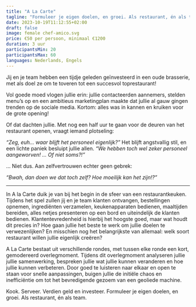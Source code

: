 ```yaml
---
title: "A La Carte"
tagline: "Formuleer je eigen doelen, en groei. Als restaurant, én als team."
date: 2023-10-19T11:12:55+02:00
draft: false
image: female chef-amico.svg
price: €50 per persoon, minimaal €1200
duration: 3 uur
participantsMin: 20
participantsMax: 60
languages: Nederlands, Engels
---
```


Jij en je team hebben een tijdje geleden geïnvesteerd in een oude brasserie, met als doel ze om te toveren tot een succesvol toprestaurant!

<!--more-->

Vol goede moed vlogen jullie erin: jullie contacteerden aannemers, stelden menu’s op en een ambitieus marketingplan maakte dat jullie al gauw gingen trenden op de sociale media.
Kortom: alles was in kannen en kruiken voor de grote opening!

Of dat dachten jullie. Met nog een half uur te gaan voor de deuren van het restaurant openen, vraagt iemand plotseling:

_“Zeg, euh… waar blijft het personeel eigenlijk?”_ Het blijft angstvallig stil, en een lichte paniek besluipt jullie allen. _“We hebben toch wel zeker personeel aangeworven! … Of niet soms?!”_

… Niet dus. Aan zelfvertrouwen echter geen gebrek:

_“Bwah, dan doen we dat toch zelf? Hoe moeilijk kan het zijn!?”_

----

In A la Carte duik je van bij het begin in de sfeer van een restaurantkeuken. Tijdens het spel zullen jij en je team klanten ontvangen, bestellingen opnemen, ingrediënten verzamelen, keukenapparaten bedienen, maaltijden bereiden, alles netjes presenteren op een bord en uiteindelijk de klanten bedienen. Klantentevredenheid is hierbij het hoogste goed, maar wat houdt dit precies in? Hoe gaan jullie het beste te werk om jullie doelen te verwezenlijken? En misschien nog het belangrijkste van allemaal: welk soort restaurant willen jullie eigenlijk creëren?

A La Carte bestaat uit verschillende rondes, met tussen elke ronde een kort, gemodereerd overlegmoment. Tijdens dit overlegmoment analyseren jullie jullie samenwerking, bespreken jullie wat jullie kunnen veranderen en hoe jullie kunnen verbeteren. Door goed te luisteren naar elkaar en open te staan voor snelle aanpassingen, buigen jullie de initiële chaos en inefficiëntie om tot het bevredigende gezoem van een geoliede machine.

Kook. Serveer. Verdien geld en investeer. Formuleer je eigen doelen, en groei. Als restaurant, én als team.

